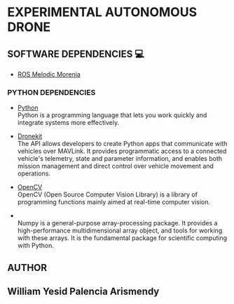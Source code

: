 #  EXPERIMENTAL AUTONOMOUS DRONE



## SOFTWARE DEPENDENCIES :computer:


* [ROS Melodic Morenia](http://wiki.ros.org/melodic) <br>

### PYTHON DEPENDENCIES

* [Python](https://www.python.org/) <br>
Python is a programming language that lets you work quickly and integrate systems more effectively.  

* [Dronekit](https://dronekit.io/) <br>
The API allows developers to create Python apps that communicate with vehicles over MAVLink. It provides programmatic access to a connected vehicle's telemetry, state and parameter information, and enables both mission management and direct control over vehicle movement and operations.

* [OpenCV](https://opencv.org/) <br>
OpenCV (Open Source Computer Vision Library) is a library of programming functions mainly aimed at real-time computer vision.

* [](https://numpy.org/) <br>
Numpy is a general-purpose array-processing package. It provides a high-performance multidimensional array object, and tools for working with these arrays. It is the fundamental package for scientific computing with Python.



## AUTHOR

## William Yesid Palencia Arismendy


